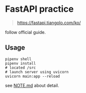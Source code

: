# FastAPI practice

> https://fastapi.tiangolo.com/ko/

follow official guide.

## Usage

```shell
pipenv shell
pipenv install
# located /src
# launch server using uvicorn
uvicorn main:app --reload
```

see [NOTE.md](./NOTE.md) about detail.
